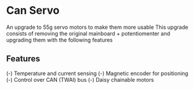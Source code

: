 # Can Servo
An upgrade to 55g servo motors to make them more usable
This upgrade consists of removing the original mainboard + potentiomenter and upgrading them with the following features

## Features
(-) Temperature and current sensing
(-) Magnetic encoder for positioning
(-) Control over CAN (TWAI) bus
(-) Daisy chainable motors